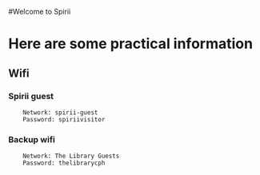 #Welcome to Spirii
# Here are some practical information
## Wifi
### Spirii guest
        Network: spirii-guest
        Password: spiriivisitor

### Backup wifi 
        Network: The Library Guests
        Password: thelibrarycph

## 
